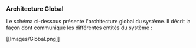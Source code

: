 ### Architecture Global

Le schéma ci-dessous présente l'architecture global du système. Il décrit la façon dont communique les différentes entités du système :

[[Images/Global.png]]